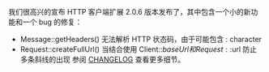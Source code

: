 我们很高兴的宣布 HTTP 客户端扩展 2.0.6 版本发布了，其中包含一个小的新功能和一个 bug 的修复：

* Message::getHeaders() 无法解析 HTTP 状态码，由于可能包含 : character
* Request::createFullUrl() 当结合使用 Client::$baseUrl 和 Request::$url 防止多条斜线的出现
参阅 [CHANGELOG](https://github.com/yiisoft/yii2-httpclient/blob/2.0.6/CHANGELOG.md) 查看更多细节。
